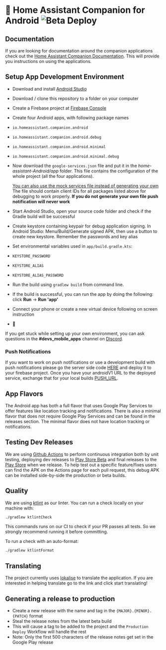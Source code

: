 # :iphone: Home Assistant Companion for Android  ![Beta Deploy](https://github.com/home-assistant/android/workflows/Beta%20Deploy/badge.svg)

## Documentation
If you are looking for documentation around the companion applications check out the [Home Assistant Companion Documentation](https://companion.home-assistant.io/).  This will provide you instructions on using the applications.

## Setup App Development Environment

- Download and install [Android Studio](https://developer.android.com/studio)

- Download / clone this repository to a folder on your computer

- Create a Firebase project at [Firebase Console](https://console.firebase.google.com)

- Create four Android apps, with following package names 
 - `io.homeassistant.companion.android`
 - `io.homeassistant.companion.android.debug`
 - `io.homeassistant.companion.android.minimal`
 - `io.homeassistant.companion.android.minimal.debug`

- Now download the `google-services.json` file and put it in the _home-assistant-Android/app_ folder. This file contains the configuration of the whole project (all the four applications).

  [You can also use the mock services file instead of generating your own](/.github/mock-google-services.json)
  The file should contain client IDs for all packages listed above for debugging to work properly.  **If you do not generate your own file push notification will never work**

- Start Android Studio, open your source code folder and check if the Gradle build will be successful

- Create keystore containing keypair for debug application signing. In Android Studio: Menu/Build/Generate signed APK, then use a button to create new keystore. Remember the passwords and key alias

- Set environmental variables used in `app/build.gradle.kts`:
 - `KEYSTORE_PASSWORD`
 - `KEYSTORE_ALIAS`
 - `KEYSTORE_ALIAS_PASSWORD`
 
- Run the build using `gradlew build` from command line.

- If the build is successful, you can run the app by doing the following: click **Run** -> **Run 'app'**

- Connect your phone or create a new virtual device following on screen instruction

- :tada:

If you get stuck while setting up your own environment, you can ask questions in the **#devs_mobile_apps** channel on [Discord](https://discord.gg/c5DvZ4e).

### Push Notifications

If you want to work on push notifications or use a development build with push notifications please go the server side code [HERE](https://github.com/home-assistant/mobile-apps-fcm-push) and deploy it to your firebase project.  Once you have your androidV1 URL to the deployed service, exchange that for your local builds [PUSH_URL](https://github.com/home-assistant/android/blob/master/data/src/main/java/io/homeassistant/companion/android/data/integration/IntegrationRepositoryImpl.kt#L42).

## App Flavors

The Android app has both a full flavor that uses Google Play Services to offer features like location tracking and notifications. There is also a minimal flavor that does not require Google Play Services and can be found in the releases section. The minimal flavor does not have location tracking or notifications.

## Testing Dev Releases

We are using [Github Actions](https://github.com/home-assistant/android/actions) to perform continuous integration both by unit testing, deploying dev releases to [Play Store Beta](https://play.google.com/apps/testing/io.homeassistant.companion.android) and final releases to the [Play Store](https://play.google.com/store/apps/details?id=io.homeassistant.companion.android) when we release. To help test out a specific feature/fixes users can find the APK on the Actions page for each pull request, this debug APK can be installed side-by-side the production or beta builds.

## Quality

We are using [ktlint](https://ktlint.github.io/) as our linter.
You can run a check locally on your machine with:
```bash
./gradlew ktlintCheck
```
This commands runs on our CI to check if your PR passes all tests. So we strongly recommend running it before committing.

To run a check with an auto-format:
```bash
./gradlew ktlintFormat
```

## Translating
The project currently uses [lokalise](https://lokalise.com/public/145814835dd655bc5ab0d0.36753359/) to translate the application.  If you are interested in helping translate go to the link and click start translating!


## Generating a release to production
* Create a new release with the name and tag in the `{MAJOR}.{MINOR}.{PATCH}` format
* Steal the release notes from the latest beta build
* This will cause a tag to be added to the project and the `Production Deploy` Workflow will handle the rest
* Note: Only the first 500 characters of the release notes get set in the Google Play release
